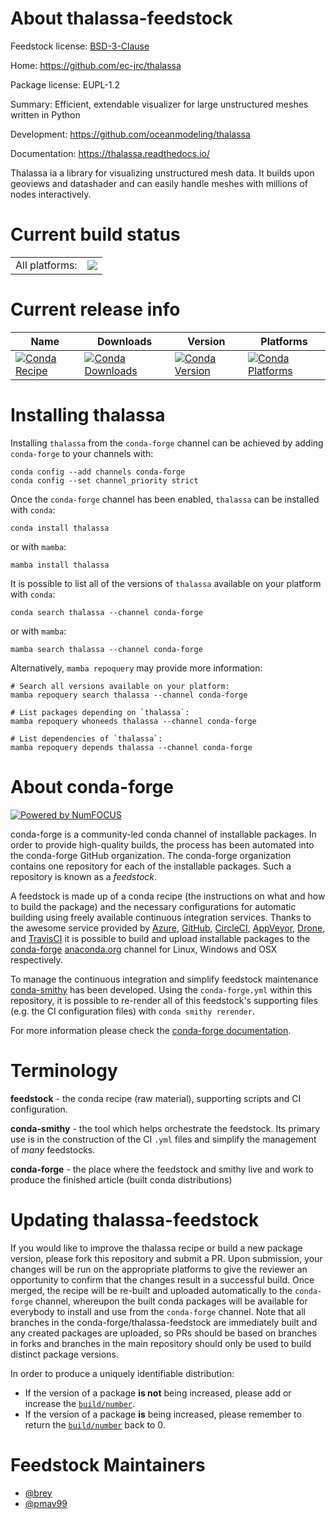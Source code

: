 About thalassa-feedstock
========================

Feedstock license: [BSD-3-Clause](https://github.com/conda-forge/thalassa-feedstock/blob/main/LICENSE.txt)

Home: https://github.com/ec-jrc/thalassa

Package license: EUPL-1.2

Summary: Efficient, extendable visualizer for large unstructured meshes written in Python

Development: https://github.com/oceanmodeling/thalassa

Documentation: https://thalassa.readthedocs.io/

Thalassa ia a library for visualizing unstructured mesh data.
It builds upon geoviews and datashader and can easily handle meshes with millions of nodes interactively.


Current build status
====================


<table><tr><td>All platforms:</td>
    <td>
      <a href="https://dev.azure.com/conda-forge/feedstock-builds/_build/latest?definitionId=19452&branchName=main">
        <img src="https://dev.azure.com/conda-forge/feedstock-builds/_apis/build/status/thalassa-feedstock?branchName=main">
      </a>
    </td>
  </tr>
</table>

Current release info
====================

| Name | Downloads | Version | Platforms |
| --- | --- | --- | --- |
| [![Conda Recipe](https://img.shields.io/badge/recipe-thalassa-green.svg)](https://anaconda.org/conda-forge/thalassa) | [![Conda Downloads](https://img.shields.io/conda/dn/conda-forge/thalassa.svg)](https://anaconda.org/conda-forge/thalassa) | [![Conda Version](https://img.shields.io/conda/vn/conda-forge/thalassa.svg)](https://anaconda.org/conda-forge/thalassa) | [![Conda Platforms](https://img.shields.io/conda/pn/conda-forge/thalassa.svg)](https://anaconda.org/conda-forge/thalassa) |

Installing thalassa
===================

Installing `thalassa` from the `conda-forge` channel can be achieved by adding `conda-forge` to your channels with:

```
conda config --add channels conda-forge
conda config --set channel_priority strict
```

Once the `conda-forge` channel has been enabled, `thalassa` can be installed with `conda`:

```
conda install thalassa
```

or with `mamba`:

```
mamba install thalassa
```

It is possible to list all of the versions of `thalassa` available on your platform with `conda`:

```
conda search thalassa --channel conda-forge
```

or with `mamba`:

```
mamba search thalassa --channel conda-forge
```

Alternatively, `mamba repoquery` may provide more information:

```
# Search all versions available on your platform:
mamba repoquery search thalassa --channel conda-forge

# List packages depending on `thalassa`:
mamba repoquery whoneeds thalassa --channel conda-forge

# List dependencies of `thalassa`:
mamba repoquery depends thalassa --channel conda-forge
```


About conda-forge
=================

[![Powered by
NumFOCUS](https://img.shields.io/badge/powered%20by-NumFOCUS-orange.svg?style=flat&colorA=E1523D&colorB=007D8A)](https://numfocus.org)

conda-forge is a community-led conda channel of installable packages.
In order to provide high-quality builds, the process has been automated into the
conda-forge GitHub organization. The conda-forge organization contains one repository
for each of the installable packages. Such a repository is known as a *feedstock*.

A feedstock is made up of a conda recipe (the instructions on what and how to build
the package) and the necessary configurations for automatic building using freely
available continuous integration services. Thanks to the awesome service provided by
[Azure](https://azure.microsoft.com/en-us/services/devops/), [GitHub](https://github.com/),
[CircleCI](https://circleci.com/), [AppVeyor](https://www.appveyor.com/),
[Drone](https://cloud.drone.io/welcome), and [TravisCI](https://travis-ci.com/)
it is possible to build and upload installable packages to the
[conda-forge](https://anaconda.org/conda-forge) [anaconda.org](https://anaconda.org/)
channel for Linux, Windows and OSX respectively.

To manage the continuous integration and simplify feedstock maintenance
[conda-smithy](https://github.com/conda-forge/conda-smithy) has been developed.
Using the ``conda-forge.yml`` within this repository, it is possible to re-render all of
this feedstock's supporting files (e.g. the CI configuration files) with ``conda smithy rerender``.

For more information please check the [conda-forge documentation](https://conda-forge.org/docs/).

Terminology
===========

**feedstock** - the conda recipe (raw material), supporting scripts and CI configuration.

**conda-smithy** - the tool which helps orchestrate the feedstock.
                   Its primary use is in the construction of the CI ``.yml`` files
                   and simplify the management of *many* feedstocks.

**conda-forge** - the place where the feedstock and smithy live and work to
                  produce the finished article (built conda distributions)


Updating thalassa-feedstock
===========================

If you would like to improve the thalassa recipe or build a new
package version, please fork this repository and submit a PR. Upon submission,
your changes will be run on the appropriate platforms to give the reviewer an
opportunity to confirm that the changes result in a successful build. Once
merged, the recipe will be re-built and uploaded automatically to the
`conda-forge` channel, whereupon the built conda packages will be available for
everybody to install and use from the `conda-forge` channel.
Note that all branches in the conda-forge/thalassa-feedstock are
immediately built and any created packages are uploaded, so PRs should be based
on branches in forks and branches in the main repository should only be used to
build distinct package versions.

In order to produce a uniquely identifiable distribution:
 * If the version of a package **is not** being increased, please add or increase
   the [``build/number``](https://docs.conda.io/projects/conda-build/en/latest/resources/define-metadata.html#build-number-and-string).
 * If the version of a package **is** being increased, please remember to return
   the [``build/number``](https://docs.conda.io/projects/conda-build/en/latest/resources/define-metadata.html#build-number-and-string)
   back to 0.

Feedstock Maintainers
=====================

* [@brey](https://github.com/brey/)
* [@pmav99](https://github.com/pmav99/)

